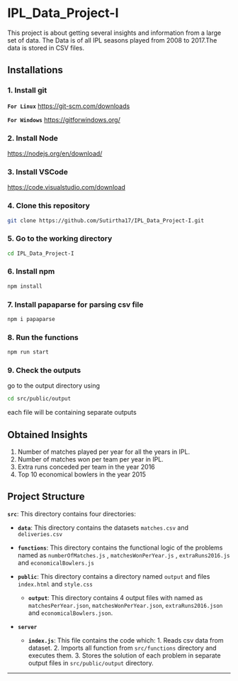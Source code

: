 # IPL_Data_Project-I

This project is about getting several insights and information from a large set of data. The Data is of all IPL seasons played from 2008 to 2017.The data is stored in CSV files.

## Installations

### 1. Install git

**`For Linux`** <https://git-scm.com/downloads>

**`For Windows`** <https://gitforwindows.org/>

### 2. Install Node

<https://nodejs.org/en/download/>

### 3. Install VSCode

<https://code.visualstudio.com/download>

### 4. Clone this repository

```sh
git clone https://github.com/Sutirtha17/IPL_Data_Project-I.git
```

### 5. Go to the working directory

```sh
cd IPL_Data_Project-I
```

### 6. Install npm

```sh
npm install
```

### 7. Install papaparse for parsing csv file

```sh
npm i papaparse
```

### 8. Run the functions

```sh
npm run start
```

### 9. Check the outputs

go to the output directory using

```sh
cd src/public/output
```

each file will be containing separate outputs

## Obtained Insights

1. Number of matches played per year for all the years in IPL.
2. Number of matches won per team per year in IPL.
3. Extra runs conceded per team in the year 2016
4. Top 10 economical bowlers in the year 2015

## Project Structure

**`src`**: This directory contains four directories:

- **`data`**: This directory contains the datasets `matches.csv` and `deliveries.csv`

- **`functions`**: This directory contains the functional logic of the problems named as `numberOfMatches.js` , `matchesWonPerYear.js` , `extraRuns2016.js` and `economicalBowlers.js`

- **`public`**: This directory contains a directory named `output` and files `index.html` and `style.css`

  - **`output`**: This directory contains 4 output files with named as `matchesPerYear.json`, `matchesWonPerYear.json`, `extraRuns2016.json` and `economicalBowlers.json`.

- **`server`**

  - **`index.js`**: This file contains the code which: 1. Reads csv data from dataset. 2. Imports all function from `src/functions` directory and executes them. 3. Stores the solution of each problem in separate output files in `src/public/output` directory.

---
